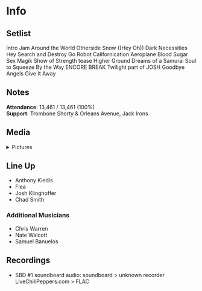 # Info

## Setlist

Intro Jam
Around the World
Otherside
Snow ((Hey Oh))
Dark Necessities
Hey
Search and Destroy
Go Robot
Californication
Aeroplane
Blood Sugar Sex Magik
Show of Strength tease
Higher Ground
Dreams of a Samurai
Soul to Squeeze
By the Way
ENCORE BREAK
Twilight part of JOSH
Goodbye Angels
Give It Away

## Notes

**Attendance**: 13,461 / 13,461 (100%)
<br>
**Support**: Trombone Shorty & Orleans Avenue, Jack Irons

## Media 

<details>
  <summary>Pictures</summary>
  <!--<img alt="Setlist" title="Setlist" src="_.jpg" height="200" />
  <img alt="Clipping" title="Clipping" src="_.jpg" height="200" />
  <img alt="Flyer" title="Flyer" src="_.jpg" height="200" />-->
</details>

## Line Up

* Anthony Kiedis
* Flea
* Josh Klinghoffer
* Chad Smith

### Additional Musicians

* Chris Warren  
* Nate Walcott  
* Samuel Banuelos

## Recordings

* SBD #1 soundboard audio: soundboard > unknown recorder LiveChiliPeppers.com > FLAC

